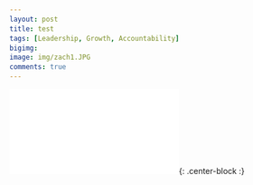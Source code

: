 ```yaml
---
layout: post
title: test
tags: [Leadership, Growth, Accountability]
bigimg: 
image: img/zach1.JPG
comments: true
---
```


![](img/Improv_and_product_clean[1748].pdf){: .center-block :}
